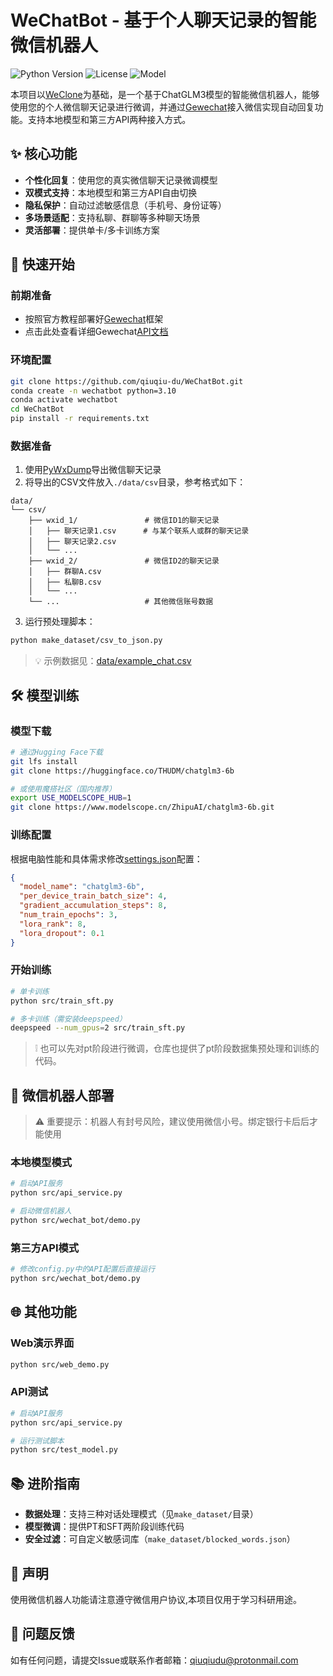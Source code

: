 # WeChatBot - 基于个人聊天记录的智能微信机器人

![Python Version](https://img.shields.io/badge/python-3.10%2B-blue)
![License](https://img.shields.io/badge/license-MIT-green)
![Model](https://img.shields.io/badge/model-ChatGLM3-ff69b4)

本项目以[WeClone](https://github.com/xming521/WeClone)为基础，是一个基于ChatGLM3模型的智能微信机器人，能够使用您的个人微信聊天记录进行微调，并通过[Gewechat](https://github.com/Devo919/Gewechat)接入微信实现自动回复功能。支持本地模型和第三方API两种接入方式。

## ✨ 核心功能

- **个性化回复**：使用您的真实微信聊天记录微调模型
- **双模式支持**：本地模型和第三方API自由切换
- **隐私保护**：自动过滤敏感信息（手机号、身份证等）
- **多场景适配**：支持私聊、群聊等多种聊天场景
- **灵活部署**：提供单卡/多卡训练方案

## 🚀 快速开始

### 前期准备
- 按照官方教程部署好[Gewechat](https://github.com/Devo919/Gewechat)框架  
- 点击此处查看详细Gewechat[API文档](https://apifox.com/apidoc/shared/69ba62ca-cb7d-437e-85e4-6f3d3df271b1)

### 环境配置

```bash
git clone https://github.com/qiuqiu-du/WeChatBot.git
conda create -n wechatbot python=3.10
conda activate wechatbot
cd WeChatBot
pip install -r requirements.txt
```

### 数据准备

1. 使用[PyWxDump](https://github.com/xaoyaoo/PyWxDump)导出微信聊天记录
2. 将导出的CSV文件放入`./data/csv`目录，参考格式如下：

```plaintext
data/
└── csv/
    ├── wxid_1/               # 微信ID1的聊天记录
    │   ├── 聊天记录1.csv      # 与某个联系人或群的聊天记录
    │   ├── 聊天记录2.csv
    │   └── ...
    ├── wxid_2/               # 微信ID2的聊天记录
    │   ├── 群聊A.csv
    │   ├── 私聊B.csv
    │   └── ...
    └── ...                   # 其他微信账号数据
```


3. 运行预处理脚本：

```bash
python make_dataset/csv_to_json.py
```

> 💡 示例数据见：[data/example_chat.csv](data/example_chat.csv)

## 🛠 模型训练

### 模型下载

```bash
# 通过Hugging Face下载
git lfs install
git clone https://huggingface.co/THUDM/chatglm3-6b

# 或使用魔搭社区（国内推荐）
export USE_MODELSCOPE_HUB=1
git clone https://www.modelscope.cn/ZhipuAI/chatglm3-6b.git
```

### 训练配置

根据电脑性能和具体需求修改[settings.json](settings.json)配置：

```json
{
  "model_name": "chatglm3-6b",
  "per_device_train_batch_size": 4,
  "gradient_accumulation_steps": 8,
  "num_train_epochs": 3,
  "lora_rank": 8,
  "lora_dropout": 0.1
}
```

### 开始训练

```bash
# 单卡训练
python src/train_sft.py

# 多卡训练（需安装deepspeed）
deepspeed --num_gpus=2 src/train_sft.py
```

> ❕ 也可以先对pt阶段进行微调，仓库也提供了pt阶段数据集预处理和训练的代码。

## 🤖 微信机器人部署

> ⚠️ 重要提示：机器人有封号风险，建议使用微信小号。绑定银行卡后后才能使用

### 本地模型模式

```bash
# 启动API服务
python src/api_service.py

# 启动微信机器人
python src/wechat_bot/demo.py
```

### 第三方API模式

```bash
# 修改config.py中的API配置后直接运行
python src/wechat_bot/demo.py
```

## 🌐 其他功能

### Web演示界面

```bash
python src/web_demo.py
```

### API测试

```bash
# 启动API服务
python src/api_service.py

# 运行测试脚本
python src/test_model.py
```

## 📚 进阶指南

- **数据处理**：支持三种对话处理模式（见`make_dataset/`目录）
- **模型微调**：提供PT和SFT两阶段训练代码
- **安全过滤**：可自定义敏感词库（`make_dataset/blocked_words.json`）

## 📜 声明

使用微信机器人功能请注意遵守微信用户协议,本项目仅用于学习科研用途。

## 💬 问题反馈

如有任何问题，请提交Issue或联系作者邮箱：[qiuqiudu@protonmail.com](mailto:qiuqiudu@protonmail.com)